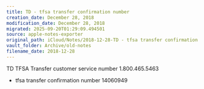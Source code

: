 ```yaml
---
title: TD - tfsa transfer confirmation number
creation_date: December 28, 2018
modification_date: December 28, 2018
migrated: 2025-09-20T01:29:09.494501
source: apple-notes-exporter
original_path: iCloud/Notes/2018-12-28-TD - tfsa transfer confirmation number.md
vault_folder: Archive/old-notes
filename_date: 2018-12-28
---
```



TD TFSA Transfer customer service number 
1.800.465.5463

 - tfsa transfer confirmation number 
14060949

